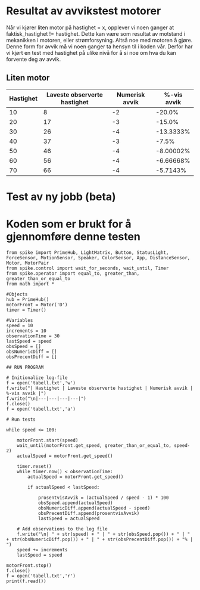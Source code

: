 # Resultat av avvikstest motorer
Når vi kjører liten motor på hastighet = x, opplever vi noen ganger at faktisk_hastighet != hastighet. Dette kan være som resultat av motstand i mekanikken i motoren, eller strømforsyning. Altså noe med motoren å gjøre. Denne form for avvik må vi noen ganger ta hensyn til i koden vår. Derfor har vi kjørt en test med hastighet på ulike nivå for å si noe om hva du kan forvente deg av avvik.

## Liten motor
| Hastighet | Laveste observerte hastighet | Numerisk avvik | %-vis avvik |
|---|---|---|---|
| 10 | 8 | -2 | -20.0% | 
| 20 | 17 | -3 | -15.0% | 
| 30 | 26 | -4 | -13.3333% | 
| 40 | 37 | -3 | -7.5% | 
| 50 | 46 | -4 | -8.00002% | 
| 60 | 56 | -4 | -6.66668% | 
| 70 | 66 | -4 | -5.7143% | 


# Test av ny jobb (beta)


# Koden som er brukt for å gjennomføre denne testen
```
from spike import PrimeHub, LightMatrix, Button, StatusLight, ForceSensor, MotionSensor, Speaker, ColorSensor, App, DistanceSensor, Motor, MotorPair
from spike.control import wait_for_seconds, wait_until, Timer
from spike.operator import equal_to, greater_than, greater_than_or_equal_to
from math import *

#Objects
hub = PrimeHub()
motorFront = Motor('D')
timer = Timer()

#Variables
speed = 10
increments = 10
observationTime = 30
lastSpeed = speed
obsSpeed = []
obsNumericDiff = []
obsPrecentDiff = []

## RUN PROGRAM

# Initionalize log-file
f = open('tabell.txt','w')
f.write("| Hastighet | Laveste observerte hastighet | Numerisk avvik | %-vis avvik |")
f.write("\n|---|---|---|---|")
f.close()
f = open('tabell.txt','a')

# Run tests

while speed <= 100:

    motorFront.start(speed)
    wait_until(motorFront.get_speed, greater_than_or_equal_to, speed-2)
    actualSpeed = motorFront.get_speed()

    timer.reset()
    while timer.now() < observationTime:
        actualSpeed = motorFront.get_speed()

        if actualSpeed < lastSpeed:
            
            prosentvisAvvik = (actualSpeed / speed - 1) * 100
            obsSpeed.append(actualSpeed)
            obsNumericDiff.append(actualSpeed - speed)
            obsPrecentDiff.append(prosentvisAvvik)
            lastSpeed = actualSpeed

    # Add observations to the log file
    f.write("\n| " + str(speed) + " | " + str(obsSpeed.pop()) + " | " + str(obsNumericDiff.pop()) + " | " + str(obsPrecentDiff.pop()) + "% | ")
    speed += increments
    lastSpeed = speed

motorFront.stop()
f.close()
f = open('tabell.txt','r')
print(f.read())
```